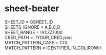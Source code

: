 # sheet-beater

SHEET_ID = GSHEET_ID\
SHEETS_IGNORE = A,B,C,D\
SHEET_RANGE = !A1:ZZ1000\
CRED_PATH = ./YOUR_CRED.json\
MATCH_PATTERN_CASE = COL\
MATCH_PATTERN = IDENTIFIER_IN_COL(ROW)\

